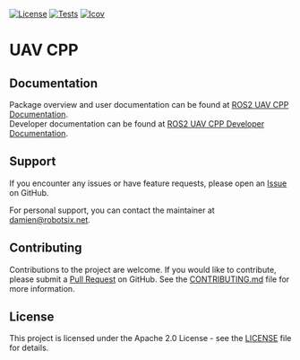 [![License](https://img.shields.io/badge/License-Apache%202.0-blue.svg)](https://opensource.org/licenses/Apache-2.0)
[![Tests](https://github.com/Robotsix-UAV/ros2_uav_cpp/actions/workflows/build_test.yaml/badge.svg?branch=main)](https://github.com/Robotsix-UAV/ros2_uav_cpp/actions/workflows/build_test.yaml)
[![lcov](https://robotsix-UAV.github.io/ros2_uav_cpp/v0.9/lcov/badge.svg)](https://robotsix-UAV.github.io/ros2_uav_cpp/v0.9/lcov)

# UAV CPP

## Documentation

Package overview and user documentation can be found at [ROS2 UAV CPP Documentation](https://robotsix-UAV.github.io/ros2_uav_cpp/v0.9). \
Developer documentation can be found at [ROS2 UAV CPP Developer Documentation](https://robotsix-UAV.github.io/ros2_uav_cpp/v0.9/dev/ros2_uav_cpp).

## Support

If you encounter any issues or have feature requests, please open an [Issue](https://github.com/robotsix-UAV/ros2_uav_cpp/issues) on GitHub.

For personal support, you can contact the maintainer at [damien@robotsix.net](mailto:damien@robotsix.net).

## Contributing

Contributions to the project are welcome. If you would like to contribute, please submit a [Pull Request](https://github.com/robotsix-UAV/ros2_uav_cpp/pulls) on GitHub. See the [CONTRIBUTING.md](CONTRIBUTING.md) file for more information.

## License

This project is licensed under the Apache 2.0 License - see the [LICENSE](LICENSE) file for details.
